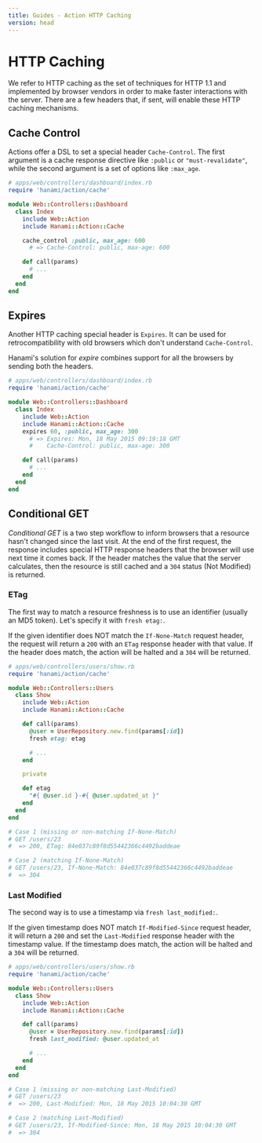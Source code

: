 ```yaml
---
title: Guides - Action HTTP Caching
version: head
---
```


# HTTP Caching

We refer to HTTP caching as the set of techniques for HTTP 1.1 and implemented by browser vendors in order to make faster interactions with the server.
There are a few headers that, if sent, will enable these HTTP caching mechanisms.

## Cache Control

Actions offer a DSL to set a special header `Cache-Control`.
The first argument is a cache response directive like `:public` or `"must-revalidate"`, while the second argument is a set of options like `:max_age`.

```ruby
# apps/web/controllers/dashboard/index.rb
require 'hanami/action/cache'

module Web::Controllers::Dashboard
  class Index
    include Web::Action
    include Hanami::Action::Cache

    cache_control :public, max_age: 600
      # => Cache-Control: public, max-age: 600

    def call(params)
      # ...
    end
  end
end
```

## Expires

Another HTTP caching special header is `Expires`.
It can be used for retrocompatibility with old browsers which don't understand `Cache-Control`.

Hanami's solution for _expire_ combines support for all the browsers by sending both the headers.

```ruby
# apps/web/controllers/dashboard/index.rb
require 'hanami/action/cache'

module Web::Controllers::Dashboard
  class Index
    include Web::Action
    include Hanami::Action::Cache
    expires 60, :public, max_age: 300
      # => Expires: Mon, 18 May 2015 09:19:18 GMT
      #    Cache-Control: public, max-age: 300

    def call(params)
      # ...
    end
  end
end
```

## Conditional GET

_Conditional GET_ is a two step workflow to inform browsers that a resource hasn't changed since the last visit.
At the end of the first request, the response includes special HTTP response headers that the browser will use next time it comes back.
If the header matches the value that the server calculates, then the resource is still cached and a `304` status (Not Modified) is returned.

### ETag

The first way to match a resource freshness is to use an identifier (usually an MD5 token).
Let's specify it with `fresh etag:`.

If the given identifier does NOT match the `If-None-Match` request header, the request will return a `200` with an `ETag` response header with that value.
If the header does match, the action will be halted and a `304` will be returned.

```ruby
# apps/web/controllers/users/show.rb
require 'hanami/action/cache'

module Web::Controllers::Users
  class Show
    include Web::Action
    include Hanami::Action::Cache

    def call(params)
      @user = UserRepository.new.find(params[:id])
      fresh etag: etag

      # ...
    end

    private

    def etag
      "#{ @user.id }-#{ @user.updated_at }"
    end
  end
end

# Case 1 (missing or non-matching If-None-Match)
# GET /users/23
#  => 200, ETag: 84e037c89f8d55442366c4492baddeae

# Case 2 (matching If-None-Match)
# GET /users/23, If-None-Match: 84e037c89f8d55442366c4492baddeae
#  => 304
```

### Last Modified

The second way is to use a timestamp via `fresh last_modified:`.

If the given timestamp does NOT match `If-Modified-Since` request header, it will return a `200` and set the `Last-Modified` response header with the timestamp value.
If the timestamp does match, the action will be halted and a `304` will be returned.

```ruby
# apps/web/controllers/users/show.rb
require 'hanami/action/cache'

module Web::Controllers::Users
  class Show
    include Web::Action
    include Hanami::Action::Cache

    def call(params)
      @user = UserRepository.new.find(params[:id])
      fresh last_modified: @user.updated_at

      # ...
    end
  end
end

# Case 1 (missing or non-matching Last-Modified)
# GET /users/23
#  => 200, Last-Modified: Mon, 18 May 2015 10:04:30 GMT

# Case 2 (matching Last-Modified)
# GET /users/23, If-Modified-Since: Mon, 18 May 2015 10:04:30 GMT
#  => 304
```
